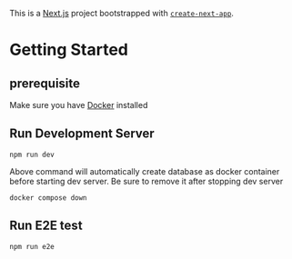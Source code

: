 This is a [Next.js](https://nextjs.org/) project bootstrapped with [`create-next-app`](https://github.com/vercel/next.js/tree/canary/packages/create-next-app).

# Getting Started

## prerequisite
Make sure you have [Docker](https://www.docker.com/) installed 

## Run Development Server
```
npm run dev
```
Above command will automatically create database as docker container before starting dev server. Be sure to remove it after stopping dev server
```
docker compose down
```

## Run E2E test
```
npm run e2e
```

